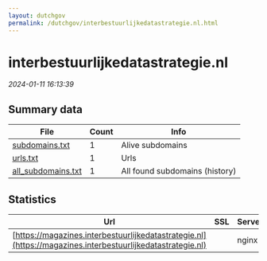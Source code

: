 ```yaml
---
layout: dutchgov
permalink: /dutchgov/interbestuurlijkedatastrategie.nl.html
---
```



# interbestuurlijkedatastrategie.nl
*2024-01-11 16:13:39*
## Summary data


| File       | Count | Info |
|------------|-------|------|
|[subdomains.txt](/data/interbestuurlijkedatastrategie.nl/subdomains.txt)|1|Alive subdomains|
|[urls.txt](/data/interbestuurlijkedatastrategie.nl/urls.txt)|1|Urls|
|[all_subdomains.txt](/data/interbestuurlijkedatastrategie.nl/all_subdomains.txt)|1|All found subdomains (history)|


## Statistics


| Url | SSL | Server | Cookie | HSTS | CSP | XFO | XXP | RP | Tech |Title |
|------------|-------|------|------|------|------|------|------|------|------|------|
|[https://magazines.interbestuurlijkedatastrategie.nl](https://magazines.interbestuurlijkedatastrategie.nl)| |nginx| |:white_check_mark: |:warning: | :white_check_mark: | :white_check_mark: | :white_check_mark: |HSTS Nginx||